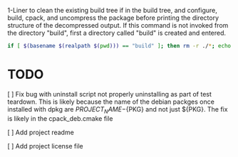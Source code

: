 
1-Liner to clean the existing build tree if in the build tree, and 
configure, build, cpack, and uncompress the package before printing the 
directory structure of the decompressed output. If this command is not invoked
from the directory "build", first a directory called "build" is created and entered.
```sh
if [ $(basename $(realpath $(pwd))) == "build" ]; then rm -r ./*; echo "in build tree"; elif  [ -f "$(realpath $(pwd))/.gitignore" ]; then if [ -d "$(realpath $(pwd))/build" ]; then rm -r "$(realpath $(pwd))/build"; fi; mkdir build && cd build; fi; cmake ../ --log-level=debug && make && cpack && cd packages && find . -name "*\.tar\.gz" -exec tar -xf {} -C . \; && tree; cd ../../
```

# TODO

[ ] Fix bug with uninstall script not properly uninstalling as part of test teardown. This is likely because the name of the debian packges once installed with dpkg are ${PROJECT_NAME}-${PKG} and not just ${PKG}. The fix is likely in the cpack_deb.cmake file

[ ] Add project readme

[ ] Add project license file

    